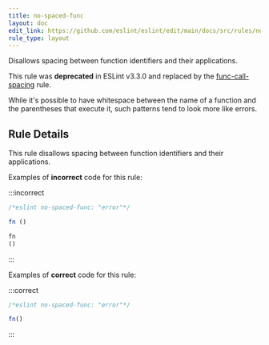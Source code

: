 ```yaml
---
title: no-spaced-func
layout: doc
edit_link: https://github.com/eslint/eslint/edit/main/docs/src/rules/no-spaced-func.md
rule_type: layout
---
```


<!--FIXABLE-->

Disallows spacing between function identifiers and their applications.

This rule was **deprecated** in ESLint v3.3.0 and replaced by the [func-call-spacing](func-call-spacing) rule.

While it's possible to have whitespace between the name of a function and the parentheses that execute it, such patterns tend to look more like errors.

## Rule Details

This rule disallows spacing between function identifiers and their applications.

Examples of **incorrect** code for this rule:

:::incorrect

```js
/*eslint no-spaced-func: "error"*/

fn ()

fn
()
```

:::

Examples of **correct** code for this rule:

:::correct

```js
/*eslint no-spaced-func: "error"*/

fn()
```

:::
